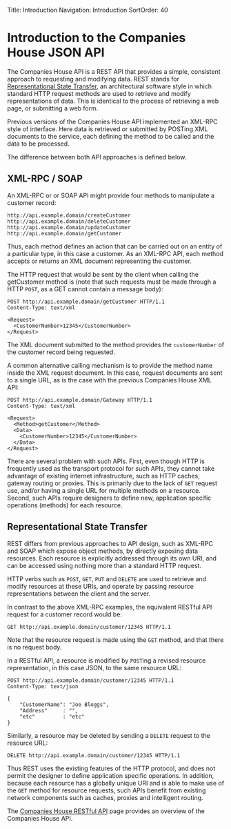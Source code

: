 Title: Introduction
Navigation: Introduction
SortOrder: 40

Introduction to the Companies House JSON API
============================================

The Companies House API is a REST API that provides a simple, consistent
approach to requesting and modifying data. REST stands for
[Representational State
Transfer](http://en.wikipedia.org/wiki/Representational_state_transfer),
an architectural software style in which standard HTTP request methods
are used to retrieve and modify representations of data. This is
identical to the process of retrieving a web page, or submitting a web
form.

Previous versions of the Companies House API implemented an XML-RPC
style of interface. Here data is retrieved or submitted by POSTing XML
documents to the service, each defining the method to be called and the
data to be processed.

The difference between both API approaches is defined below.

XML-RPC / SOAP
--------------

An XML-RPC or or SOAP API might provide four methods to manipulate a
customer record:

    http://api.example.domain/createCustomer
    http://api.example.domain/deleteCustomer
    http://api.example.domain/updateCustomer
    http://api.example.domain/getCustomer

Thus, each method defines an action that can be carried out on an entity
of a particular type, in this case a customer. As an XML-RPC API, each
method accepts or returns an XML document representing the customer.

The HTTP request that would be sent by the client when calling the
getCustomer method is (note that such requests must be made through a
HTTP `POST`, as a GET cannot contain a message body):

    POST http://api.example.domain/getCustomer HTTP/1.1
    Content-Type: text/xml

    <Request>
      <CustomerNumber>12345</CustomerNumber>
    </Request>

The XML document submitted to the method provides the `customerNumber`
of the customer record being requested.

A common alternative calling mechanism is to provide the method name
inside the XML request document. In this case, request documents are
sent to a single URL, as is the case with the previous Companies House
XML API:

    POST http://api.example.domain/Gateway HTTP/1.1
    Content-Type: text/xml

    <Request>
      <Method>getCustomer</Method>
      <Data>
        <CustomerNumber>12345</CustomerNumber>
      </Data>
    </Request>

There are several problem with such APIs. First, even though HTTP is
frequently used as the transport protocol for such APIs, they cannot
take advantage of existing internet infrastructure, such as HTTP caches,
gateway routing or proxies. This is primarily due to the lack of `GET`
request use, and/or having a single URL for multiple methods on a
resource. Second, such APIs require designers to define new, application
specific operations (methods) for each resource.

Representational State Transfer
-------------------------------

REST differs from previous approaches to API design, such as XML-RPC and
SOAP which expose object methods, by directly exposing data resources.
Each resource is explicitly addressed through its own URI, and can be
accessed using nothing more than a standard HTTP request.

HTTP verbs such as `POST`, `GET`, `PUT` and `DELETE` are used to
retrieve and modify resources at these URIs, and operate by passing
resource representations between the client and the server.

In contrast to the above XML-RPC examples, the equivalent RESTful API
request for a customer record would be:

    GET http://api.example.domain/customer/12345 HTTP/1.1

Note that the resource request is made using the `GET` method, and that
there is no request body.

In a RESTful API, a resource is modified by `POST`ing a revised resource
representation, in this case JSON, to the same resource URL:

    POST http://api.example.domain/customer/12345 HTTP/1.1
    Content-Type: text/json

    {
        "CustomerName": "Joe Bloggs",
        "Address"     : "",
        "etc"         : "etc"
    }

Similarly, a resource may be deleted by sending a `DELETE` request to
the resource URL:

    DELETE http://api.example.domain/customer/12345 HTTP/1.1

Thus REST uses the existing features of the HTTP protocol, and does not
permit the designer to define application specific operations. In
addition, because each resource has a globally unique URI and is able to
make use of the `GET` method for resource requests, such APIs benefit
from existing network components such as caches, proxies and intelligent
routing.

The [Companies House RESTful
API](/guides/index) page
provides an overview of the Companies House API.

